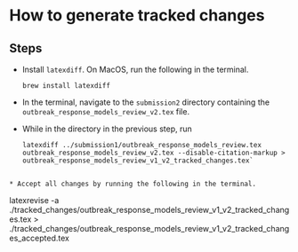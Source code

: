 # How to generate tracked changes

## Steps

* Install `latexdiff`. On MacOS, run the following in the terminal.
  ```
  brew install latexdiff
  ```

* In the terminal, navigate to the `submission2` directory containing the `outbreak_response_models_review_v2.tex` file.

* While in the directory in the previous step, run
  ```
  latexdiff ../submission1/outbreak_response_models_review.tex outbreak_response_models_review_v2.tex --disable-citation-markup > outbreak_response_models_review_v1_v2_tracked_changes.tex`
```

* Accept all changes by running the following in the terminal.

```
latexrevise -a ./tracked_changes/outbreak_response_models_review_v1_v2_tracked_changes.tex > ./tracked_changes/outbreak_response_models_review_v1_v2_tracked_changes_accepted.tex
```